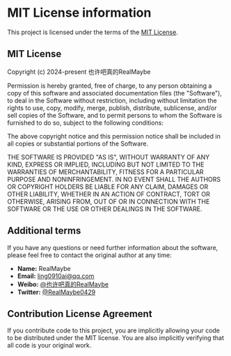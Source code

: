 # MIT License information

This project is licensed under the terms of the [MIT License](./LICENSE).

## MIT License

Copyright (c) 2024-present 也许吧真的RealMaybe

Permission is hereby granted, free of charge, to any person obtaining a copy
of this software and associated documentation files (the "Software"), to deal
in the Software without restriction, including without limitation the rights
to use, copy, modify, merge, publish, distribute, sublicense, and/or sell
copies of the Software, and to permit persons to whom the Software is
furnished to do so, subject to the following conditions:

The above copyright notice and this permission notice shall be included in all
copies or substantial portions of the Software.

THE SOFTWARE IS PROVIDED "AS IS", WITHOUT WARRANTY OF ANY KIND, EXPRESS OR
IMPLIED, INCLUDING BUT NOT LIMITED TO THE WARRANTIES OF MERCHANTABILITY,
FITNESS FOR A PARTICULAR PURPOSE AND NONINFRINGEMENT. IN NO EVENT SHALL THE
AUTHORS OR COPYRIGHT HOLDERS BE LIABLE FOR ANY CLAIM, DAMAGES OR OTHER
LIABILITY, WHETHER IN AN ACTION OF CONTRACT, TORT OR OTHERWISE, ARISING FROM,
OUT OF OR IN CONNECTION WITH THE SOFTWARE OR THE USE OR OTHER DEALINGS IN THE
SOFTWARE.

## Additional terms

If you have any questions or need further information about the software, please feel free to contact the original author at any time:

- **Name:** RealMaybe
- **Email:** <ling0910ai@qq.com>
- **Weibo:** [@也许吧真的RealMaybe](https://weibo.com/u/5678690912)
- **Twitter:** [@RealMaybe0429](<https://twitter.com/RealMaybe0429>)

## Contribution License Agreement

If you contribute code to this project, you are implicitly allowing your code to be distributed under the MIT license. You are also implicitly verifying that all code is your original work.
